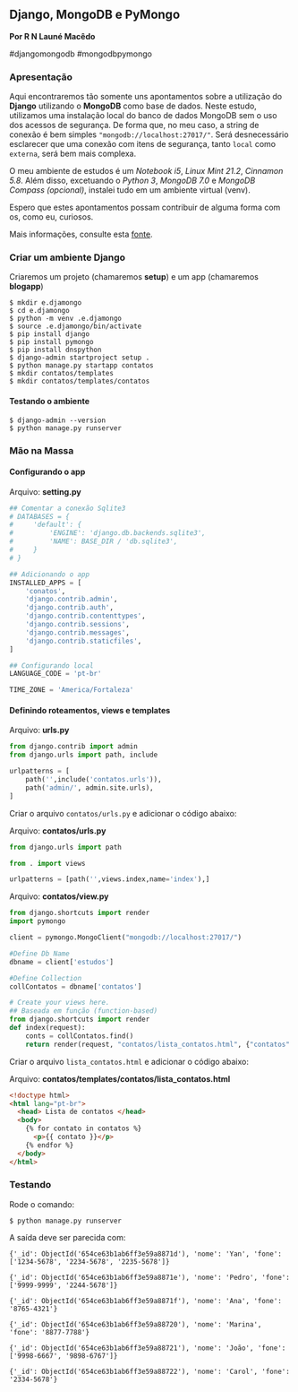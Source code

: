## Django, MongoDB e PyMongo

**Por R N Launé Macêdo**

#djangomongodb #mongodbpymongo

### Apresentação

Aqui encontraremos tão somente  uns apontamentos sobre a utilização do **Django** utilizando o **MongoDB** como base de dados. Neste estudo, utilizamos uma instalação local do banco de dados MongoDB sem o uso dos acessos de segurança. De forma que, no meu caso, a string de conexão é bem simples `"mongodb://localhost:27017/"`. Será desnecessário esclarecer que uma conexão com itens de segurança, tanto `local` como `externa`, será bem mais complexa.

O meu ambiente de estudos é um *Notebook i5*, *Linux Mint 21.2*, *Cinnamon 5.8*. Além disso, excetuando o *Python 3*, *MongoDB 7.0* e *MongoDB Compass (opcional)*, instalei tudo em um ambiente virtual (venv).

Espero que estes apontamentos possam contribuir de alguma forma com os, como eu, curiosos.

Mais informações, consulte esta [fonte](https://www.digitalocean.com/community/tutorials/how-to-connect-a-django-app-to-mongodb-with-pymongo).

### Criar um ambiente Django

Criaremos um projeto (chamaremos **setup**) e um app (chamaremos **blogapp**)

````shell
$ mkdir e.djamongo
$ cd e.djamongo
$ python -m venv .e.djamongo
$ source .e.djamongo/bin/activate
$ pip install django
$ pip install pymongo
$ pip install dnspython
$ django-admin startproject setup .
$ python manage.py startapp contatos
$ mkdir contatos/templates
$ mkdir contatos/templates/contatos
````

#### Testando o ambiente

````shell
$ django-admin --version
$ python manage.py runserver
````

### Mão na Massa

#### Configurando o app

Arquivo: **setting.py**

````python
## Comentar a conexão Sqlite3
# DATABASES = {
#     'default': {
#         'ENGINE': 'django.db.backends.sqlite3',
#         'NAME': BASE_DIR / 'db.sqlite3',
#     }
# }
````

```python
## Adicionando o app
INSTALLED_APPS = [
    'conatos',
    'django.contrib.admin',
    'django.contrib.auth',
    'django.contrib.contenttypes',
    'django.contrib.sessions',
    'django.contrib.messages',
    'django.contrib.staticfiles',
]
```



````python
## Configurando local
LANGUAGE_CODE = 'pt-br'

TIME_ZONE = 'America/Fortaleza'
````



#### Definindo roteamentos, views e templates

Arquivo: **urls.py**

```python
from django.contrib import admin
from django.urls import path, include

urlpatterns = [
    path('',include('contatos.urls')),
    path('admin/', admin.site.urls),
]
```



Criar o arquivo `contatos/urls.py` e adicionar o código abaixo:

Arquivo: **contatos/urls.py**

```python
from django.urls import path

from . import views

urlpatterns = [path('',views.index,name='index'),]
```



Arquivo: **contatos/view.py**

```python
from django.shortcuts import render
import pymongo

client = pymongo.MongoClient("mongodb://localhost:27017/")

#Define Db Name
dbname = client['estudos']

#Define Collection
collContatos = dbname['contatos']

# Create your views here.
## Baseada em função (function-based)
from django.shortcuts import render
def index(request):
    conts = collContatos.find()
    return render(request, "contatos/lista_contatos.html", {"contatos": conts})
```



Criar o arquivo `lista_contatos.html` e adicionar o código abaixo:

Arquivo: **contatos/templates/contatos/lista_contatos.html**

```html
<!doctype html>
<html lang="pt-br">
  <head> Lista de contatos </head>
  <body>
    {% for contato in contatos %}
      <p>{{ contato }}</p>
    {% endfor %}
  </body>
</html>
```



### Testando

Rode o comando:

````shell
$ python manage.py runserver
````

A saída deve ser parecida com:

````
{'_id': ObjectId('654ce63b1ab6ff3e59a8871d'), 'nome': 'Yan', 'fone': ['1234-5678', '2234-5678', '2235-5678']}

{'_id': ObjectId('654ce63b1ab6ff3e59a8871e'), 'nome': 'Pedro', 'fone': ['9999-9999', '2244-5678']}

{'_id': ObjectId('654ce63b1ab6ff3e59a8871f'), 'nome': 'Ana', 'fone': '8765-4321'}

{'_id': ObjectId('654ce63b1ab6ff3e59a88720'), 'nome': 'Marina', 'fone': '8877-7788'}

{'_id': ObjectId('654ce63b1ab6ff3e59a88721'), 'nome': 'João', 'fone': ['9998-6667', '9898-6767']}

{'_id': ObjectId('654ce63b1ab6ff3e59a88722'), 'nome': 'Carol', 'fone': '2334-5678'}
````


